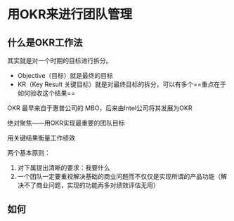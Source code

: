# 用OKR来进行团队管理

## 什么是OKR工作法

其实就是对一个时期的目标进行拆分。

* Objective（目标）就是最终的目标
* KR（Key Result 关键目标）就是对最终目标的拆分，可以有多个==重点在于如何验收这个结果==

OKR 最早来自于惠普公司的 MBO，后来由Intel公司将其发展为OKR

绝对聚焦——用OKR实现最重要的团队目标

用关键结果衡量工作绩效

两个基本原则：

1. 对下属提出清晰的要求：我要什么
2. 一个团队一定要重视解决基础的商业问题而不仅仅是实现所谓的产品功能（解决不了商业问题，实现的功能再多对绩效评估无用）



## 如何
